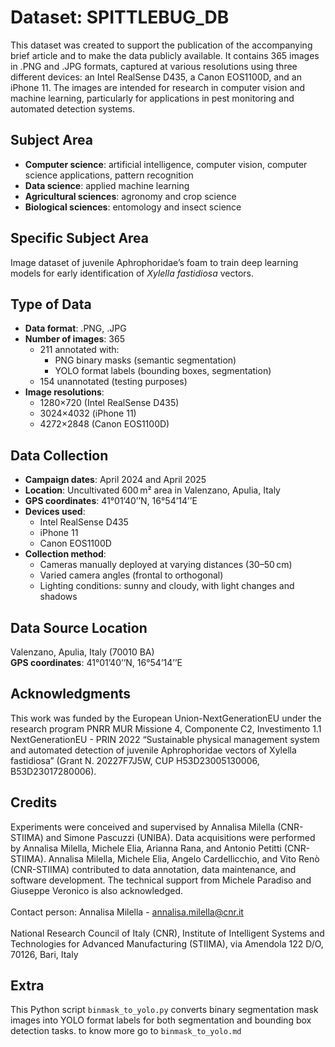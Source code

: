 # Dataset: SPITTLEBUG_DB
This dataset was created to support the publication of the accompanying brief article and to make the data publicly available. It contains 365 images in .PNG and .JPG formats, captured at various resolutions using three different devices: an Intel RealSense D435, a Canon EOS1100D, and an iPhone 11. The images are intended for research in computer vision and machine learning, particularly for applications in pest monitoring and automated detection systems.

## Subject Area
- **Computer science**: artificial intelligence, computer vision, computer science applications, pattern recognition  
- **Data science**: applied machine learning  
- **Agricultural sciences**: agronomy and crop science  
- **Biological sciences**: entomology and insect science

## Specific Subject Area
Image dataset of juvenile Aphrophoridae’s foam to train deep learning models for early identification of *Xylella fastidiosa* vectors.

## Type of Data
- **Data format**: .PNG, .JPG
- **Number of images**: 365
  - 211 annotated with:
    - PNG binary masks (semantic segmentation)
    - YOLO format labels (bounding boxes, segmentation)
  - 154 unannotated (testing purposes)
- **Image resolutions**:
  - 1280×720 (Intel RealSense D435)
  - 3024×4032 (iPhone 11)
  - 4272×2848 (Canon EOS1100D)

## Data Collection
- **Campaign dates**: April 2024 and April 2025
- **Location**: Uncultivated 600 m² area in Valenzano, Apulia, Italy  
- **GPS coordinates**: 41°01’40’’N, 16°54’14’’E
- **Devices used**:
  - Intel RealSense D435
  - iPhone 11
  - Canon EOS1100D
- **Collection method**:
  - Cameras manually deployed at varying distances (30–50 cm)
  - Varied camera angles (frontal to orthogonal)
  - Lighting conditions: sunny and cloudy, with light changes and shadows

## Data Source Location
Valenzano, Apulia, Italy (70010 BA)  
**GPS coordinates**: 41°01’40’’N, 16°54’14’’E

## Acknowledgments
This work was funded by the European Union-NextGenerationEU under the research program PNRR MUR Missione 4, Componente C2, Investimento 1.1 NextGenerationEU - PRIN 2022 “Sustainable physical management system and automated detection of juvenile Aphrophoridae vectors of Xylella fastidiosa” (Grant N. 20227F7J5W, CUP H53D23005130006, B53D23017280006).
 
## Credits
Experiments were conceived and supervised by Annalisa Milella (CNR-STIIMA) and Simone Pascuzzi (UNIBA). Data acquisitions were performed by Annalisa Milella, Michele Elia, Arianna Rana, and Antonio Petitti (CNR-STIIMA). Annalisa Milella, Michele Elia, Angelo Cardellicchio, and Vito Renò (CNR-STIIMA) contributed to data annotation, data maintenance, and software development. The technical support from Michele Paradiso and Giuseppe Veronico is also acknowledged.
<br/>
<br/>
Contact person: Annalisa Milella - annalisa.milella@cnr.it
<br/>
<br/>
National Research Council of Italy (CNR), Institute of Intelligent Systems and Technologies for Advanced Manufacturing (STIIMA), via Amendola 122 D/O, 70126, Bari, Italy

## Extra
This Python script `binmask_to_yolo.py` converts binary segmentation mask images into YOLO format labels for both segmentation and bounding box detection tasks. to know more go to `binmask_to_yolo.md`